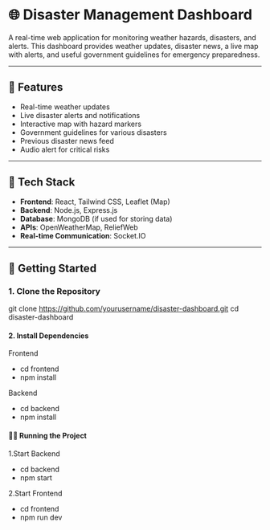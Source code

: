 # 🌐 Disaster Management Dashboard

A real-time web application for monitoring weather hazards, disasters, and alerts. This dashboard provides weather updates, disaster news, a live map with alerts, and useful government guidelines for emergency preparedness.

---

## 📌 Features

- Real-time weather updates
- Live disaster alerts and notifications
- Interactive map with hazard markers
- Government guidelines for various disasters
- Previous disaster news feed
- Audio alert for critical risks

---

## 🧰 Tech Stack

- **Frontend**: React, Tailwind CSS, Leaflet (Map)
- **Backend**: Node.js, Express.js
- **Database**: MongoDB (if used for storing data)
- **APIs**: OpenWeatherMap, ReliefWeb
- **Real-time Communication**: Socket.IO

---

## 🚀 Getting Started

### 1. Clone the Repository

git clone https://github.com/yourusername/disaster-dashboard.git
cd disaster-dashboard

#### 2. Install Dependencies

Frontend
- cd frontend
- npm install

Backend
- cd backend
- npm install

#### 🏃‍♂️ Running the Project

1.Start Backend

- cd backend
- npm start

2.Start Frontend

- cd frontend
- npm run dev



